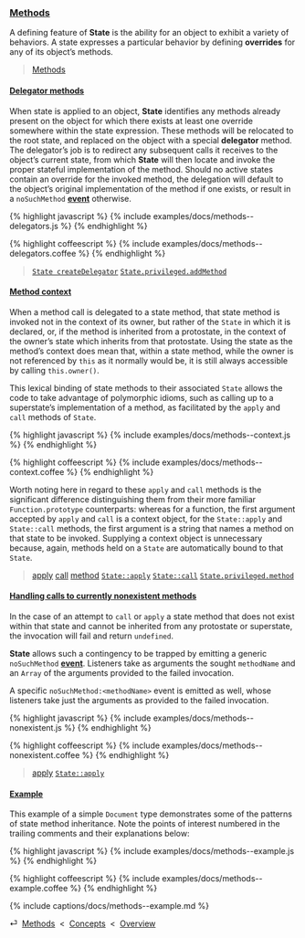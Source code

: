 ### [Methods](#concepts--methods)

A defining feature of **State** is the ability for an object to exhibit a variety of behaviors. A state expresses a particular behavior by defining **overrides** for any of its object’s methods.

> [Methods](/api/#state--methods--section--methods)

<div class="local-toc"></div>

#### [Delegator methods](#concepts--methods--delegators)

When state is applied to an object, **State** identifies any methods already present on the object for which there exists at least one override somewhere within the state expression. These methods will be relocated to the root state, and replaced on the object with a special **delegator** method. The delegator’s job is to redirect any subsequent calls it receives to the object’s current state, from which **State** will then locate and invoke the proper stateful implementation of the method. Should no active states contain an override for the invoked method, the delegation will default to the object’s original implementation of the method if one exists, or result in a `noSuchMethod` [**event**](#concepts--events) otherwise.

{% highlight javascript %}
{% include examples/docs/methods--delegators.js %}
{% endhighlight %}

{% highlight coffeescript %}
{% include examples/docs/methods--delegators.coffee %}
{% endhighlight %}

> [`State createDelegator`](/source/#state--private--create-delegator)
> [`State.privileged.addMethod`](/source/#state--privileged--add-method)

#### [Method context](#concepts--methods--context)

When a method call is delegated to a state method, that state method is invoked not in the context of its owner, but rather of the `State` in which it is declared, or, if the method is inherited from a protostate, in the context of the owner’s state which inherits from that protostate. Using the state as the method’s context does mean that, within a state method, while the owner is not referenced by `this` as it normally would be, it is still always accessible by calling `this.owner()`.

This lexical binding of state methods to their associated `State` allows the code to take advantage of polymorphic idioms, such as calling up to a superstate’s implementation of a method, as facilitated by the `apply` and `call` methods of `State`.

{% highlight javascript %}
{% include examples/docs/methods--context.js %}
{% endhighlight %}

{% highlight coffeescript %}
{% include examples/docs/methods--context.coffee %}
{% endhighlight %}

Worth noting here in regard to these `apply` and `call` methods is the significant difference distinguishing them from their more familiar `Function.prototype` counterparts: whereas for a function, the first argument accepted by `apply` and `call` is a context object, for the `State::apply` and `State::call` methods, the first argument is a string that names a method on that state to be invoked. Supplying a context object is unnecessary because, again, methods held on a `State` are automatically bound to that `State`.

> [apply](/api/#state--methods--apply)
> [call](/api/#state--methods--call)
> [method](/api/#state--methods--method)
> [`State::apply`](/source/#state--prototype--apply)
> [`State::call`](/source/#state--prototype--call)
> [`State.privileged.method`](/source/#state--privileged--method)

#### [Handling calls to currently nonexistent methods](#concepts--methods--nonexistent)

In the case of an attempt to `call` or `apply` a state method that does not exist within that state and cannot be inherited from any protostate or superstate, the invocation will fail and return `undefined`.

**State** allows such a contingency to be trapped by emitting a generic `noSuchMethod` [**event**](#concepts--events). Listeners take as arguments the sought `methodName` and an `Array` of the arguments provided to the failed invocation.

A specific `noSuchMethod:<methodName>` event is emitted as well, whose listeners take just the arguments as provided to the failed invocation.

{% highlight javascript %}
{% include examples/docs/methods--nonexistent.js %}
{% endhighlight %}

{% highlight coffeescript %}
{% include examples/docs/methods--nonexistent.coffee %}
{% endhighlight %}

> [apply](/api/#state--methods--apply)
> [`State::apply`](/source/#state--prototype--apply)

#### [Example](#concepts--methods--example)

This example of a simple `Document` type demonstrates some of the patterns of state method inheritance. Note the points of interest numbered in the trailing comments and their explanations below:

{% highlight javascript %}
{% include examples/docs/methods--example.js %}
{% endhighlight %}

{% highlight coffeescript %}
{% include examples/docs/methods--example.coffee %}
{% endhighlight %}

{% include captions/docs/methods--example.md %}

<div class="backcrumb">
⏎  <a class="section" href="#concepts--methods">Methods</a>  &lt;  <a href="#concepts">Concepts</a>  &lt;  <a href="#overview">Overview</a>
</div>
